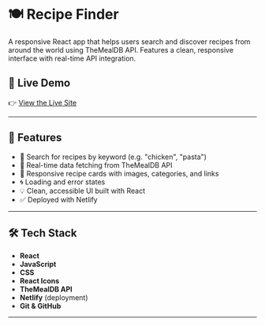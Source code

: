 # 🍽️ Recipe Finder

A responsive React app that helps users search and discover recipes from around the world using TheMealDB API. Features a clean, responsive interface with real-time API integration.

## 🔗 Live Demo

👉 [View the Live Site](https://recipe-finder-tkdev.netlify.app/)

---

## 🚀 Features

- 🔎 Search for recipes by keyword (e.g. "chicken", "pasta")
- 🧠 Real-time data fetching from TheMealDB API
- 🍱 Responsive recipe cards with images, categories, and links
- 🌀 Loading and error states
- 💡 Clean, accessible UI built with React
- ✅ Deployed with Netlify

---

## 🛠️ Tech Stack

- **React**
- **JavaScript**
- **CSS**
- **React Icons**
- **TheMealDB API**
- **Netlify** (deployment)
- **Git & GitHub**

---


